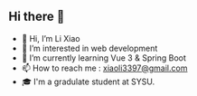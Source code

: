 ## Hi there 👋

<!--
**Undefined443/Undefined443** is a ✨ _special_ ✨ repository because its `README.md` (this file) appears on your GitHub profile.

Here are some ideas to get you started:

- 🔭 I’m currently working on ...
- 🌱 I’m currently learning ...
- 👯 I’m looking to collaborate on ...
- 🤔 I’m looking for help with ...
- 💬 Ask me about ...
- 📫 How to reach me: ...
- 😄 Pronouns: ...
- ⚡ Fun fact: ...
-->

- 👋 Hi, I’m Li Xiao
- 👀 I’m interested in web development
- 🌱 I’m currently learning Vue 3 & Spring Boot
- 📫 How to reach me : xiaoli3397@gmail.com
- 🎓 I'm a gradulate student at SYSU.
